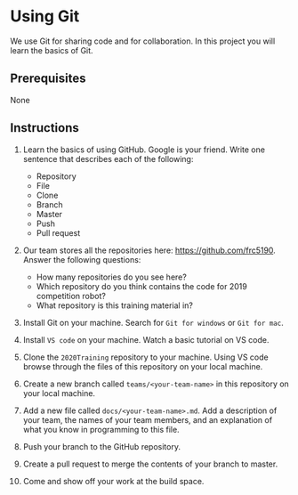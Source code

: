 # Using Git

We use Git for sharing code and for collaboration. In this project you will learn the basics of Git.

## Prerequisites

None

## Instructions

1. Learn the basics of using GitHub. Google is your friend. Write one sentence that describes each of the following:
    - Repository
    - File
    - Clone
    - Branch
    - Master
    - Push
    - Pull request

2. Our team stores all the repositories here: https://github.com/frc5190. Answer the following questions:
    - How many repositories do you see here?
    - Which repository do you think contains the code for 2019 competition robot?
    - What repository is this training material in?

3. Install Git on your machine. Search for `Git for windows` or `Git for mac`.

4. Install `VS code` on your machine. Watch a basic tutorial on VS code.

5. Clone the `2020Training` repository to your machine. Using VS code browse through the files of this repository on your local machine.

6. Create a new branch called `teams/<your-team-name>` in this repository on your local machine.

7. Add a new file called `docs/<your-team-name>.md`. Add a description of your team, the names of your team members, and an explanation of what you know in programming to this file.

8. Push your branch to the GitHub repository.

9. Create a pull request to merge the contents of your branch to master.

10. Come and show off your work at the build space.
